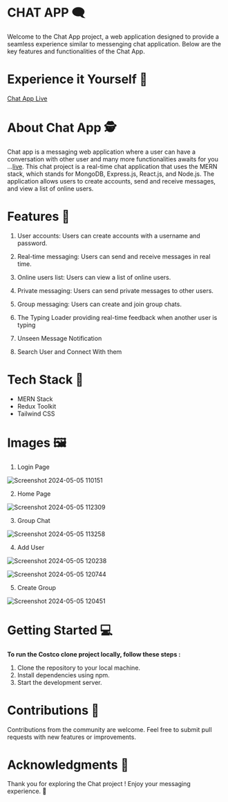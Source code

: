 # CHAT APP 🗨️

Welcome to the Chat App project, a web application designed to provide a seamless experience similar to messenging chat application. Below are the key features and functionalities of the Chat App.

# Experience it Yourself 🔗

[Chat App Live](https://arya-chat-mern.netlify.app/)

# About Chat App 🕵️

Chat app is a messaging web application where a user can have a conversation with other user and many more functionalities awaits for you ...[live](https://arya-chat-mern.netlify.app/). This chat project is a real-time chat application that uses the MERN stack, which stands for MongoDB, Express.js, React.js, and Node.js. The application allows users to create accounts, send and receive messages, and view a list of online users.

# Features 🤖

1. User accounts: Users can create accounts with a username and password.

2. Real-time messaging: Users can send and receive messages in real time.

3. Online users list: Users can view a list of online users.

4. Private messaging: Users can send private messages to other users.

5. Group messaging: Users can create and join group chats.

6. The Typing Loader providing real-time feedback when another user is typing

7. Unseen Message Notification

8. Search User and Connect With them

# Tech Stack 🎨

- MERN Stack
- Redux Toolkit
- Tailwind CSS

# Images 🖼️

1. Login Page

![Screenshot 2024-05-05 110151](https://github.com/Arya-Kishan/MERN_CHAT_CLIENT/assets/133795523/ce59dbc7-898a-47df-b155-81ee2f8ca887)

2. Home Page

![Screenshot 2024-05-05 112309](https://github.com/Arya-Kishan/MERN_CHAT_CLIENT/assets/133795523/ceaf80e4-f656-48c3-bfff-b9d4695f68ee)

3. Group Chat

![Screenshot 2024-05-05 113258](https://github.com/Arya-Kishan/MERN_CHAT_CLIENT/assets/133795523/fb3eb7c2-4210-452a-9f48-97d7077fe263)

4. Add User

![Screenshot 2024-05-05 120238](https://github.com/Arya-Kishan/MERN_CHAT_CLIENT/assets/133795523/a30a4d32-9180-46ca-8fdb-1c3da7a56b70)

![Screenshot 2024-05-05 120744](https://github.com/Arya-Kishan/MERN_CHAT_CLIENT/assets/133795523/6bc2ef14-eb2e-49d0-93dc-cdea4cbf3287)

5. Create Group

![Screenshot 2024-05-05 120451](https://github.com/Arya-Kishan/MERN_CHAT_CLIENT/assets/133795523/2029f3d9-f1f0-49cb-8c92-5b7e6bbbd644)



# Getting Started 💻

**To run the Costco clone project locally, follow these steps :**

1. Clone the repository to your local machine.
2. Install dependencies using npm.
3. Start the development server.

# Contributions 🤝

Contributions from the community are welcome. Feel free to submit pull requests with new features or improvements.

# Acknowledgments 🙏

Thank you for exploring the Chat project ! Enjoy your messaging experience. 💬